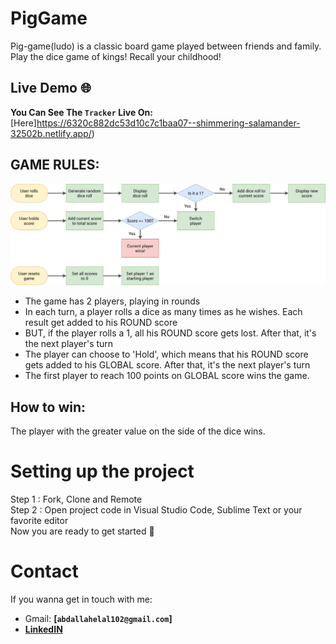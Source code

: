 # PigGame
Pig-game(ludo) is a classic board game played between friends and family. Play the dice game of kings! Recall your childhood!

## Live Demo 🌐

**You Can See The `Tracker` Live On:** [Here]https://6320c882dc53d10c7c1baa07--shimmering-salamander-32502b.netlify.app/)

## GAME RULES:
![Rules](imgs/pig-game-flowchart.png)
- The game has 2 players, playing in rounds
- In each turn, a player rolls a dice as many times as he wishes. Each result get added to his ROUND score
- BUT, if the player rolls a 1, all his ROUND score gets lost. After that, it's the next player's turn
- The player can choose to 'Hold', which means that his ROUND score gets added to his GLOBAL score. After that, it's the next player's turn
- The first player to reach 100 points on GLOBAL score wins the game.


## How to win:
The player with the greater value on the side of the dice wins.


# Setting up the project
Step 1 : Fork, Clone and Remote </br>
Step 2 : Open project code in Visual Studio Code, Sublime Text or your favorite editor</br>
Now you are ready to get started 🎉 


# Contact

If you wanna get in touch with me:  

-   Gmail: **[`abdallahelal102@gmail.com`]**
-   **[LinkedIN](https://www.linkedin.com/in/abdalla-emad-40732b1b6/)**
